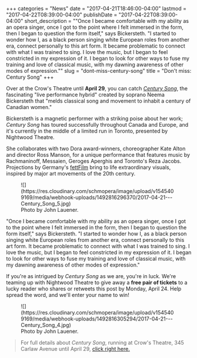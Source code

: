 +++
categories = "News"
date = "2017-04-21T18:46:00-04:00"
lastmod = "2017-04-22T08:39:00-04:00"
publishDate = "2017-04-22T08:39:00-04:00"
short_description = "\"Once I became comfortable with my ability as an opera singer, once I got to the point where I felt immersed in the form, then I began to question the form itself,\" says Bickersteth. \"I started to wonder how I, as a black person singing white European roles from another era, connect personally to this art form. It became problematic to connect with what I was trained to sing. I love the music, but I began to feel constricted in my expression of it. I began to look for other ways to fuse my training and love of classical music, with my dawning awareness of other modes of expression.\""
slug = "dont-miss-century-song"
title = "Don&#039;t miss: Century Song"
+++

Over at the Crow's Theatre until **April 29**, you can catch [*Century Song*](http://www.nightwoodtheatre.net/index.php/whats_on/century_song), the fascinating "live performance hybrid" created by soprano Neema Bickersteth that "melds classical song and movement to inhabit a century of Canadian women."

Bickersteth is a magnetic performer with a striking poise about her work; *Century Song* has toured successfully throughout Canada and Europe, and it's currently in the middle of a limited run in Toronto, presented by Nightwood Theatre.

She collaborates with two Dora award-winners, choreographer Kate Alton and director Ross Manson, for a unique performance that features music by Rachmaninoff, Messaien, Geroges Aperghis and Toronto's Reza Jacobs. Projections by Germany's [fettFilm](http://www.fettfilm.com/de/index.html) bring to life extraordinary visuals, inspired by major art movements of the 20th century.

<figure data-type="image">
![](https://res.cloudinary.com/schmopera/image/upload/v1545409169/media/webhook-uploads/1492816296370/2017-04-21---Century_Song_5.jpg)
<figcaption>Photo by John Lauener.</figcaption>
</figure>

"Once I became comfortable with my ability as an opera singer, once I got to the point where I felt immersed in the form, then I began to question the form itself," says Bickersteth. "I started to wonder how I, as a black person singing white European roles from another era, connect personally to this art form. It became problematic to connect with what I was trained to sing. I love the music, but I began to feel constricted in my expression of it. I began to look for other ways to fuse my training and love of classical music, with my dawning awareness of other modes of expression."

If you're as intrigued by *Century Song* as we are, you're in luck. We're teaming up with Nightwood Theatre to give away a **free pair of tickets** to a lucky reader who shares or retweets this post by Monday, April 24. Help spread the word, and we'll enter your name to win!

<figure data-type="image">
![](https://res.cloudinary.com/schmopera/image/upload/v1545409169/media/webhook-uploads/1492816305294/2017-04-21---Century_Song_4.jpg)
<figcaption>Photo by John Lauener.</figcaption>
</figure>

>For full details about *Century Song*, running at Crow's Theatre, 345 Carlaw Avenue until April 29, [click right here.](http://www.nightwoodtheatre.net/index.php/whats_on/century_song)



